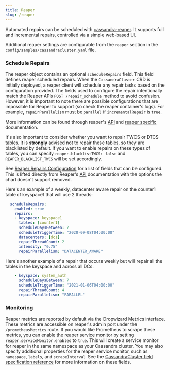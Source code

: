 ```yaml
---
title: Reaper
slug: /reaper
---
```


Automated repairs can be scheduled with [cassandra-reaper](http://cassandra-reaper.io/). It supports full and incremental repairs, controlled via a simple web-based UI.

Additional reaper settings are configurable from the `reaper` section in the `config/samples/cassandracluster.yaml` file. 

### Schedule Repairs

The reaper object contains an optional `scheduleRepairs` field. This field defines reaper scheduled repairs. When the `CassandraCluster` CRD is initially deployed, a reaper client will schedule any repair tasks based on the configuration provided. The fields used to configure the repair intentionally match the Reaper APIs `POST /repair_schedule` method to avoid confusion. However, it is important to note there are possible configurations that are impossible for Reaper to support (so check the reaper container's logs). For example, `repairParallelism` must be `parallel` if `incrementalRepair` is `true`.

More information can be found through reaper's [API](http://cassandra-reaper.io/docs/api/) and [reaper specific](http://cassandra-reaper.io/docs/configuration/reaper_specific/) documentation.

It's also important to consider whether you want to repair TWCS or DTCS tables. It is **strongly** advised not to repair these tables, so they are blacklisted by default. If you want to enable repairs on these types of tables, you can specify `reaper.blacklistTWCS: false` and `REAPER_BLACKLIST_TWCS` will be set accordingly.

See [Reaper Repairs Configuration](reaper-repairs-configuration.md) for a list of fields that can be configured. This is lifted directly from Reaper's [API](http://cassandra-reaper.io/docs/api/) documentation with the options the chart doesn't support removed.

Here's an example of a weekly, datacenter aware repair on the counter1 table of keyspace1 that will use 2 threads:
```yaml
  scheduleRepairs:
    enabled: true
    repairs:
    - keyspace: keyspace1
      tables: [counter1]
      scheduleDaysBetween: 7
      scheduleTriggerTime: "2020-09-08T04:00:00"
      datacenters: [dc1]
      repairThreadCount: 2
      intensity: "0.75"
      repairParallelism: "DATACENTER_AWARE"
```

Here's another example of a repair that occurs weekly but will repair all the tables in the keyspace and across all DCs.
```yaml
    - keyspace: system_auth
      scheduleDaysBetween: 7
      scheduleTriggerTime: "2021-01-06T04:00:00"
      repairThreadCount: 4
      repairParallelism: "PARALLEL"
```

### Monitoring

Reaper metrics are reported by default via the Dropwizard Metrics interface. These metrics are accessible on reaper's admin port under the `/prometheusMetrics` route. If you would like Prometheus to scrape these metrics, you can enable the reaper service monitor by setting `reaper.serviceMonitor.enabled` to `true`. This will create a service monitor for reaper in the same namespace as your Cassandra cluster. You may also specify additional properties for the reaper service monitor, such as `namespace`, `labels`, and `scrapeInterval`. See the [CassandraCluster field specification reference](cassandracluster-configuration.md) for more information on these fields.